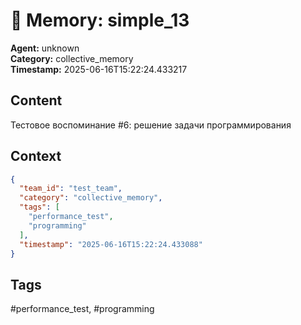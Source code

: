 # 🧠 Memory: simple_13

**Agent:** unknown  
**Category:** collective_memory  
**Timestamp:** 2025-06-16T15:22:24.433217

## Content
Тестовое воспоминание #6: решение задачи программирования

## Context
```json
{
  "team_id": "test_team",
  "category": "collective_memory",
  "tags": [
    "performance_test",
    "programming"
  ],
  "timestamp": "2025-06-16T15:22:24.433088"
}
```

## Tags
#performance_test, #programming

